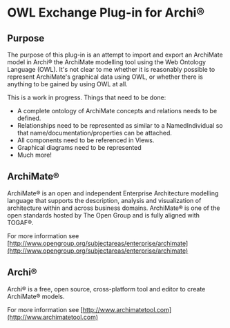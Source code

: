 # OWL Exchange Plug-in for Archi®

## Purpose

The purpose of this plug-in is an attempt to import and export an ArchiMate model in Archi® the ArchiMate modelling tool using the Web Ontology Language (OWL). It's not clear to me whether it is reasonably possible to represent ArchiMate's graphical data using OWL, or whether there is anything to be gained by using OWL at all.

This is a work in progress. Things that need to be done:

* A complete ontology of ArchiMate concepts and relations needs to be defined.
* Relationships need to be represented as similar to a NamedIndividual so that name/documentation/properties can be attached.
* All components need to be referenced in Views.
* Graphical diagrams need to be represented 
* Much more!


## ArchiMate®

ArchiMate® is an open and independent Enterprise Architecture modelling language that supports the description, analysis and visualization of architecture within and across business domains. ArchiMate® is one of the open standards hosted by The Open Group and is fully aligned with TOGAF®.

For more information see [http://www.opengroup.org/subjectareas/enterprise/archimate](http://www.opengroup.org/subjectareas/enterprise/archimate)


## Archi®

Archi® is a free, open source, cross-platform tool and editor to create ArchiMate® models.

For more information see [http://www.archimatetool.com](http://www.archimatetool.com)
